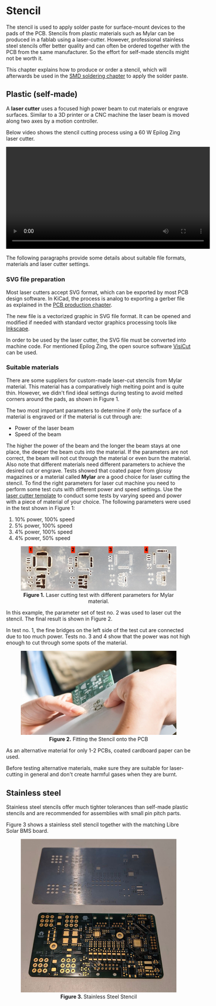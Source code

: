 # Stencil

The stencil is used to apply solder paste for surface-mount devices to the pads of the PCB. Stencils from plastic materials such as Mylar can be produced in a fablab using a laser-cutter. However, professional stainless steel stencils offer better quality and can often be ordered together with the PCB from the same manufacturer. So the effort for self-made stencils might not be worth it.

This chapter explains how to produce or order a stencil, which will afterwards be used in the [SMD soldering chapter](smd.md) to apply the solder paste.

## Plastic (self-made)

A **laser cutter** uses a focused high power beam to cut materials or engrave surfaces. Similar to a 3D printer or a CNC machine the laser beam is moved along two axes by a motion controller.

Below video shows the stencil cutting process using a 60 W Epilog Zing laser cutter.

<video width="555" align="center" controls>
    <source src="./videos/stencil.mp4" type="video/mp4">
    Your browser does not support videos.
</video>

The following paragraphs provide some details about suitable file formats, materials and laser cutter settings.

### SVG file preparation

Most laser cutters accept SVG format, which can be exported by most PCB design software. In KiCad, the process is analog to exporting a gerber file as explained in the [PCB production chapter](pcbs.md).

The new file is a vectorized graphic in SVG file format. It can be opened and modified if needed with standard vector graphics processing tools like [Inkscape](https://inkscape.org).

In order to be used by the laser cutter, the SVG file must be converted into machine code. For mentioned Epilog Zing, the open source software [VisiCut](http://hci.rwth-aachen.de/visicut-download) can be used.

### Suitable materials

There are some suppliers for custom-made laser-cut stencils from Mylar material. This material has a comparatively high melting point and is quite thin. However, we didn't find ideal settings during testing to avoid melted corners around the pads, as shown in Figure 1.

The two most important parameters to determine if only the surface of a material is engraved or if the material is cut through are:

* Power of the laser beam
* Speed of the beam

The higher the power of the beam and the longer the beam stays at one place, the deeper the beam cuts into the material. If the parameters are not correct, the beam will not cut through the material or even burn the material. Also note that different materials need different parameters to achieve the desired cut or engrave. Tests showed that coated paper from glossy magazines or a material called **Mylar** are a good choice for laser cutting the stencil. To find the right parameters for laser cut machine you need to perform some test cuts with different power and speed settings. Use the [laser cutter template](./images/lasercut_test.svg) to conduct some tests by varying speed and power with a piece of material of your choice. The following parameters were used in the test shown in Figure 1:

1. 10% power, 100% speed
2. 5% power, 100% speed
3. 4% power, 100% speed
4. 4% power, 50% speed

<figure>
<center>
    <img src="./images/stencil_test_cuts.jpg" alt="Laser cutting test with different parameters" height="auto" width="auto" />
    <figcaption><b>Figure 1.</b> Laser cutting test with different parameters for Mylar material.</figcaption>
</center>
</figure>

In this example, the parameter set of test no. 2 was used to laser cut the stencil. The final result is shown in Figure 2.

In test no. 1, the fine bridges on the left side of the test cut are connected due to too much power. Tests no. 3 and 4 show that the power was not high enough to cut through some spots of the material.

<figure>
<center>
    <img src="./images/stencil_fit.jpg" alt="Fitting the stencil onto the PCB" height="auto" width="auto" />
    <figcaption><b>Figure 2.</b> Fitting the Stencil onto the PCB</figcaption>
</center>
</figure>

As an alternative material for only 1-2 PCBs, coated cardboard paper can be used.

Before testing alternative materials, make sure they are suitable for laser-cutting in general and don't create harmful gases when they are burnt.

## Stainless steel

Stainless steel stencils offer much tighter tolerances than self-made plastic stencils and are recommended for assemblies with small pin pitch parts.

Figure 3 shows a stainless stell stencil together with the matching Libre Solar BMS board.

<figure>
<center>
    <img src="./images/stainless-steel-stencil.jpg" alt="Stainless Steel Stencils" height="auto" width="auto" />
    <figcaption><b>Figure 3. </b>Stainless Steel Stencil</figcaption>
</center>
</figure>
